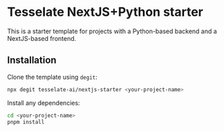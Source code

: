 # Tesselate NextJS+Python starter

This is a starter template for projects with a Python-based backend and a NextJS-based frontend.

## Installation

Clone the template using `degit`:

```bash
npx degit tesselate-ai/nextjs-starter <your-project-name>
```

Install any dependencies:

```bash
cd <your-project-name>
pnpm install
```
